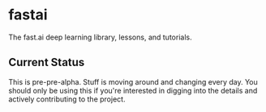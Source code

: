 # fastai

The fast.ai deep learning library, lessons, and tutorials.

## Current Status

This is pre-pre-alpha. Stuff is moving around and changing every day. You should only be using this if you're interested in digging into the details and actively contributing to the project.
